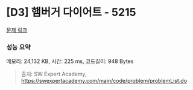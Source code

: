 # [D3] 햄버거 다이어트 - 5215 

[문제 링크](https://swexpertacademy.com/main/code/problem/problemDetail.do?contestProbId=AWT-lPB6dHUDFAVT) 

### 성능 요약

메모리: 24,132 KB, 시간: 225 ms, 코드길이: 948 Bytes



> 출처: SW Expert Academy, https://swexpertacademy.com/main/code/problem/problemList.do